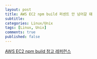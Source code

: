 ```yaml
---
layout: post
title: AWS EC2 npm build 퍼센트 안 넘어갈 떄
subtitle:
categories: Linux/Unix
tags: [Linux, Unix]
comments: true
published: false
---
```


[AWS EC2 npm build 참고 레퍼런스]

[AWS EC2 npm build 참고 레퍼런스]: https://dundung.tistory.com/284
 

